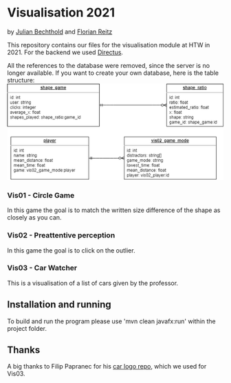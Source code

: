 # Visualisation 2021
by [Julian Bechthold](https://github.com/Huliandos) and [Florian Reitz](https://github.com/troppes)

This repository contains our files for the visualisation module at HTW in 2021. For the backend we used [Directus](https://github.com/directus/directus).

All the references to the database were removed, since the server is no longer available. If you want to create your own database, here is the table structure:
![Table structure](database/vis_github.png)

### Vis01 - Circle Game
In this game the goal is to match the written size difference of the shape as closely as you can.

### Vis02 - Preattentive perception
In this game the goal is to click on the outlier.

### Vis03 - Car Watcher
This is a visualisation of a list of cars given by the professor.

## Installation and running

To build and run the program please use 'mvn clean javafx:run' within the project folder.

## Thanks

A big thanks to Filip Papranec for his [car logo repo](https://github.com/filippofilip95/car-logos-dataset), which we used for Vis03.
